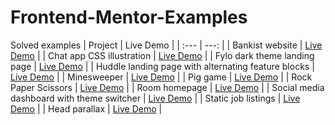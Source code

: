 # Frontend-Mentor-Examples
Solved examples
| Project | Live Demo |
|     :---      |          ---: |
| Bankist website | [Live Demo](https://shavla.github.io/Frontend-Mentor-Examples/Bankist%20website/) |
| Chat app CSS illustration | [Live Demo](https://shavla.github.io/Frontend-Mentor-Examples/Chat%20app%20CSS%20illustration/) |
| Fylo dark theme landing page | [Live Demo](https://shavla.github.io/Frontend-Mentor-Examples/Fylo%20dark%20theme%20landing%20page%20master/) |
| Huddle landing page with alternating feature blocks | [Live Demo](https://shavla.github.io/Frontend-Mentor-Examples/Huddle%20landing%20page%20with%20alternating%20feature%20blocks%20master/) |
| Minesweeper | [Live Demo](https://shavla.github.io/Frontend-Mentor-Examples/Minesweeperjs/) |
| Pig game | [Live Demo](https://shavla.github.io/Frontend-Mentor-Examples/Pig%20game/) |
| Rock Paper Scissors | [Live Demo](https://shavla.github.io/Frontend-Mentor-Examples/Rock%20paper%20scissors/) |
| Room homepage | [Live Demo](https://shavla.github.io/Frontend-Mentor-Examples/Room%20homepage/) |
| Social media dashboard with theme switcher | [Live Demo](https://shavla.github.io/Frontend-Mentor-Examples/Social%20media%20dashboard%20with%20theme%20switcher/) |
| Static job listings | [Live Demo](https://shavla.github.io/Frontend-Mentor-Examples/Static%20job%20listings/) |
| Head parallax | [Live Demo](https://shavla.github.io/Frontend-Mentor-Examples/head%20parallax/) |

